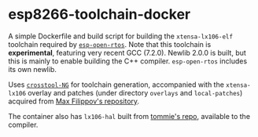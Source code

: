 # esp8266-toolchain-docker

A simple Dockerfile and build script for building the `xtensa-lx106-elf` toolchain required by [`esp-open-rtos`](https://github.com/SuperHouse/esp-open-rtos). Note that this toolchain is **experimental**, featuring very recent GCC (7.2.0). Newlib 2.0.0 is built, but this is mainly to enable building the C++ compiler. `esp-open-rtos` includes its own newlib.

Uses [`crosstool-NG`](http://crosstool-ng.github.io) for toolchain generation, accompanied with the `xtensa-lx106` overlay and patches (under directory `overlays` and `local-patches`) acquired from [Max Filippov's repository](https://github.com/jcmvbkbc/xtensa-toolchain-build).

The container also has `lx106-hal` built from [tommie's repo](https://github.com/tommie/lx106-hal), available to the compiler.
